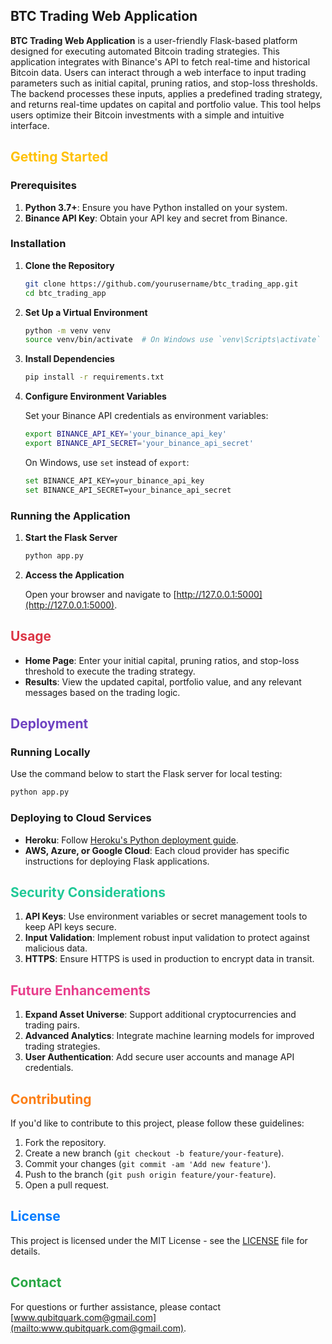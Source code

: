 ## BTC Trading Web Application

**BTC Trading Web Application** is a user-friendly Flask-based platform designed for executing automated Bitcoin trading strategies. This application integrates with Binance's API to fetch real-time and historical Bitcoin data. Users can interact through a web interface to input trading parameters such as initial capital, pruning ratios, and stop-loss thresholds. The backend processes these inputs, applies a predefined trading strategy, and returns real-time updates on capital and portfolio value. This tool helps users optimize their Bitcoin investments with a simple and intuitive interface.

## <span style="color:#FFC107;">Getting Started</span>

### Prerequisites

1. **Python 3.7+**: Ensure you have Python installed on your system.
2. **Binance API Key**: Obtain your API key and secret from Binance.

### Installation

1. **Clone the Repository**

   ```bash
   git clone https://github.com/yourusername/btc_trading_app.git
   cd btc_trading_app
   ```

2. **Set Up a Virtual Environment**

   ```bash
   python -m venv venv
   source venv/bin/activate  # On Windows use `venv\Scripts\activate`
   ```

3. **Install Dependencies**

   ```bash
   pip install -r requirements.txt
   ```

4. **Configure Environment Variables**

   Set your Binance API credentials as environment variables:

   ```bash
   export BINANCE_API_KEY='your_binance_api_key'
   export BINANCE_API_SECRET='your_binance_api_secret'
   ```

   On Windows, use `set` instead of `export`:

   ```bash
   set BINANCE_API_KEY=your_binance_api_key
   set BINANCE_API_SECRET=your_binance_api_secret
   ```

### Running the Application

1. **Start the Flask Server**

   ```bash
   python app.py
   ```

2. **Access the Application**

   Open your browser and navigate to [http://127.0.0.1:5000](http://127.0.0.1:5000).

## <span style="color:#DC3545;">Usage</span>

- **Home Page**: Enter your initial capital, pruning ratios, and stop-loss threshold to execute the trading strategy.
- **Results**: View the updated capital, portfolio value, and any relevant messages based on the trading logic.

## <span style="color:#6F42C1;">Deployment</span>

### Running Locally

Use the command below to start the Flask server for local testing:

```bash
python app.py
```

### Deploying to Cloud Services

- **Heroku**: Follow [Heroku's Python deployment guide](https://devcenter.heroku.com/articles/getting-started-with-python).
- **AWS, Azure, or Google Cloud**: Each cloud provider has specific instructions for deploying Flask applications.

## <span style="color:#20C997;">Security Considerations</span>

1. **API Keys**: Use environment variables or secret management tools to keep API keys secure.
2. **Input Validation**: Implement robust input validation to protect against malicious data.
3. **HTTPS**: Ensure HTTPS is used in production to encrypt data in transit.

## <span style="color:#E83E8C;">Future Enhancements</span>

1. **Expand Asset Universe**: Support additional cryptocurrencies and trading pairs.
2. **Advanced Analytics**: Integrate machine learning models for improved trading strategies.
3. **User Authentication**: Add secure user accounts and manage API credentials.

## <span style="color:#FD7E14;">Contributing</span>

If you'd like to contribute to this project, please follow these guidelines:

1. Fork the repository.
2. Create a new branch (`git checkout -b feature/your-feature`).
3. Commit your changes (`git commit -am 'Add new feature'`).
4. Push to the branch (`git push origin feature/your-feature`).
5. Open a pull request.

## <span style="color:#007BFF;">License</span>

This project is licensed under the MIT License - see the [LICENSE](LICENSE) file for details.

## <span style="color:#28A745;">Contact</span>

For questions or further assistance, please contact [www.qubitquark.com@gmail.com](mailto:www.qubitquark.com@gmail.com).
```

